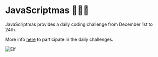 # JavaScriptmas 🎄🎄🎄

JavaScriptmas provides a daily coding challenge from December 1st to 24th.

More info [here](https://scrimba.com/learn/javascriptmas) to participate in the daily challenges.

![Elf](https://media.giphy.com/media/oBTCwXvs0SUNO/giphy.gif)